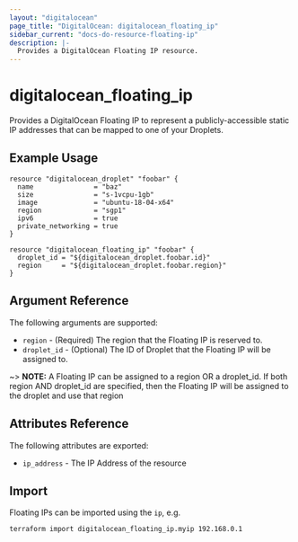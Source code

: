 ```yaml
---
layout: "digitalocean"
page_title: "DigitalOcean: digitalocean_floating_ip"
sidebar_current: "docs-do-resource-floating-ip"
description: |-
  Provides a DigitalOcean Floating IP resource.
---
```


# digitalocean\_floating_ip

Provides a DigitalOcean Floating IP to represent a publicly-accessible static IP addresses that can be mapped to one of your Droplets.

## Example Usage

```hcl
resource "digitalocean_droplet" "foobar" {
  name               = "baz"
  size               = "s-1vcpu-1gb"
  image              = "ubuntu-18-04-x64"
  region             = "sgp1"
  ipv6               = true
  private_networking = true
}

resource "digitalocean_floating_ip" "foobar" {
  droplet_id = "${digitalocean_droplet.foobar.id}"
  region     = "${digitalocean_droplet.foobar.region}"
}
```

## Argument Reference

The following arguments are supported:

* `region` - (Required) The region that the Floating IP is reserved to.
* `droplet_id` - (Optional) The ID of Droplet that the Floating IP will be assigned to.

~> **NOTE:** A Floating IP can be assigned to a region OR a droplet_id. If both region AND droplet_id are specified, then the Floating IP will be assigned to the droplet and use that region

## Attributes Reference

The following attributes are exported:

* `ip_address` - The IP Address of the resource

## Import

Floating IPs can be imported using the `ip`, e.g.

```
terraform import digitalocean_floating_ip.myip 192.168.0.1
```